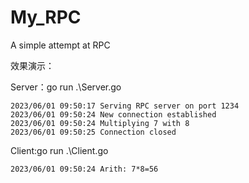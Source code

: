 # My_RPC
A simple attempt at RPC



效果演示：

Server：go run .\Server.go

~~~shell
2023/06/01 09:50:17 Serving RPC server on port 1234
2023/06/01 09:50:24 New connection established
2023/06/01 09:50:24 Multiplying 7 with 8
2023/06/01 09:50:25 Connection closed
~~~

Client:go run .\Client.go

~~~shell
2023/06/01 09:50:24 Arith: 7*8=56
~~~

